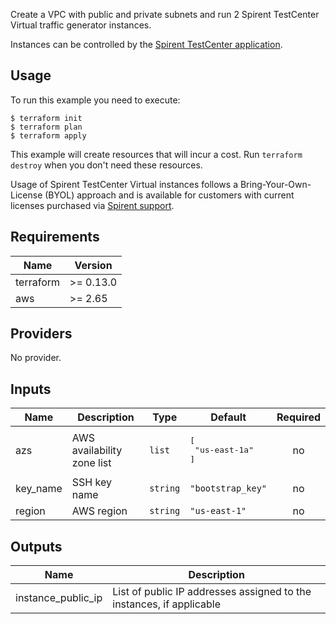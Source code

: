 
Create a VPC with public and private subnets and run 2 Spirent TestCenter Virtual traffic generator instances.

Instances can be controlled by the [Spirent TestCenter application](https://github.com/Spirent-terraform-Modules/terraform-aws-stc-gui).

## Usage

To run this example you need to execute:

    $ terraform init
    $ terraform plan
    $ terraform apply

This example will create resources that will incur a cost. Run `terraform destroy` when you don't need these resources.

Usage of Spirent TestCenter Virtual instances follows a Bring-Your-Own-License (BYOL) approach and is available for customers with current licenses purchased via [Spirent support](https://support.spirent.com/SpirentCSC).

<!-- BEGINNING OF PRE-COMMIT-TERRAFORM DOCS HOOK -->
## Requirements

| Name | Version |
|------|---------|
| terraform | >= 0.13.0 |
| aws | >= 2.65 |

## Providers

No provider.

## Inputs

| Name | Description | Type | Default | Required |
|------|-------------|------|---------|:--------:|
| azs | AWS availability zone list | `list` | <pre>[<br>  "us-east-1a"<br>]</pre> | no |
| key\_name | SSH key name | `string` | `"bootstrap_key"` | no |
| region | AWS region | `string` | `"us-east-1"` | no |

## Outputs

| Name | Description |
|------|-------------|
| instance\_public\_ip | List of public IP addresses assigned to the instances, if applicable |

<!-- END OF PRE-COMMIT-TERRAFORM DOCS HOOK -->

